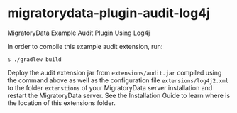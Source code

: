 # migratorydata-plugin-audit-log4j
MigratoryData Example Audit Plugin Using Log4j

In order to compile this example audit extension, run:

    $ ./gradlew build

Deploy the audit extension jar from `extensions/audit.jar` compiled using the command above as well as the configuration
file `extensions/log4j2.xml` to the folder `extenstions` of your MigratoryData server installation and restart the 
MigratoryData server. See the Installation Guide to learn where is the location of this extensions folder.
